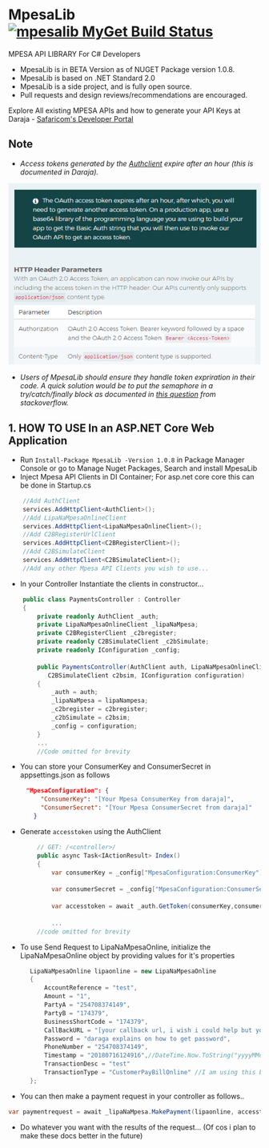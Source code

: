 # MpesaLib [![mpesalib MyGet Build Status](https://www.myget.org/BuildSource/Badge/mpesalib?identifier=cf0f8e5c-2a40-41cf-8065-9f27db7e2678)](https://www.myget.org/)
 
MPESA API LIBRARY For C# Developers

* MpesaLib is in BETA Version as of NUGET Package version 1.0.8.
* MpesaLib is based on .NET Standard 2.0
* MpesaLib is a side project, and is fully open source.
* Pull requests and design reviews/recommendations are encouraged.

Explore All existing MPESA APIs and how to generate your API Keys at Daraja - [Safaricom's Developer Portal](https://developer.safaricom.co.ke/apis-explorer)

## Note
* *Access tokens generated by the [Authclient](https://github.com/ayiemba/MpesaLib/blob/master/src/MpesaLib/Clients/AuthClient.cs) expire after an hour (this is documented in Daraja).* 

![Accesstoken Expirition period](screenshots/accesstoken.png)

* *Users of MpesaLib should ensure they handle token expriration in their code. A quick solution would be to put the semaphore in a try/catch/finally block as documented in [this question](https://stackoverflow.com/questions/49304326/refresh-token-using-static-httpclient) from stackoverflow.*

## 1. HOW TO USE In an ASP.NET Core Web Application

* Run `Install-Package MpesaLib -Version 1.0.8` in Package Manager Console or go to Manage Nuget Packages, Search and install MpesaLib
* Inject Mpesa API Clients in DI Container; For asp.net core core this can be done in Startup.cs

```c#
    //Add AuthClient
    services.AddHttpClient<AuthClient>();
    //Add LipaNaMpesaOnlineClient
    services.AddHttpClient<LipaNaMpesaOnlineClient>();
    //Add C2BRegisterUrlClient
    services.AddHttpClient<C2BRegisterClient>();
    //Add C2BSimulateClient
    services.AddHttpClient<C2BSimulateClient>();
    //Add any other Mpesa API Clients you wish to use...
```

* In your Controller Instantiate the clients in constructor...

```c#
    public class PaymentsController : Controller
    {
        private readonly AuthClient _auth;
        private LipaNaMpesaOnlineClient _lipaNaMpesa;
        private C2BRegisterClient _c2bregister;
        private readonly C2BSimulateClient _c2bSimulate;
        private readonly IConfiguration _config;

        public PaymentsController(AuthClient auth, LipaNaMpesaOnlineClient lipaNampesa, C2BRegisterClient c2bregister,
           C2BSimulateClient c2bsim, IConfiguration configuration)
        {
            _auth = auth;
            _lipaNaMpesa = lipaNampesa;
            _c2bregister = c2bregister;
            _c2bSimulate = c2bsim;
            _config = configuration;
        }
        ...
        //Code omitted for brevity
```

* You can store your ConsumerKey and ConsumerSecret in appsettings.json as follows

```json
     "MpesaConfiguration": {
         "ConsumerKey": "[Your Mpesa ConsumerKey from daraja]",
         "ConsumerSecret": "[Your Mpesa ConsumerSecret from daraja]"
       }
```

* Generate `accesstoken` using the AuthClient

```c#
        // GET: /<controller>/
        public async Task<IActionResult> Index()
        {
            var consumerKey = _config["MpesaConfiguration:ConsumerKey"];

            var consumerSecret = _config["MpesaConfiguration:ConsumerSecret"];

            var accesstoken = await _auth.GetToken(consumerKey,consumerSecret);
            
            ...
        //code omitted for brevity
```

* To use Send Request to LipaNaMpesaOnline, initialize the LipaNaMpesaOnline object by providing values for it's properties

```c#
      LipaNaMpesaOnline lipaonline = new LipaNaMpesaOnline
      {
          AccountReference = "test",
          Amount = "1",
          PartyA = "254708374149",
          PartyB = "174379",
          BusinessShortCode = "174379",
          CallBackURL = "[your callback url, i wish i could help but you'll have to write your own]",
          Password = "daraga explains on how to get password",
          PhoneNumber = "254708374149",
          Timestamp = "20180716124916",//DateTime.Now.ToString("yyyyMMddHHmmss"),
          TransactionDesc = "test"
          TransactionType = "CustomerPayBillOnline" //I am using this by default, you might wanna check the other option
      };
```

* You can then make a payment request in your controller as follows..

```c#
var paymentrequest = await _lipaNaMpesa.MakePayment(lipaonline, accesstoken);
```

* Do whatever you want with the results of the request... (Of cos i plan to make these docs better in the future)
